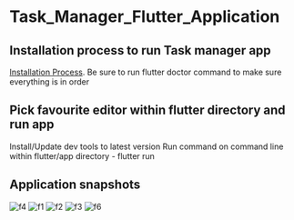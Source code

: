 # Task_Manager_Flutter_Application

## Installation process to run Task manager app

[Installation Process](https://flutter.dev/docs/get-started/install).
Be sure to run flutter doctor command to make sure everything is in order

## Pick favourite editor within flutter directory and run app

Install/Update dev tools to latest version
Run command on command line within flutter/app directory - flutter run

## Application snapshots
![f4](images/f4.jpg)
![f1](images/f1.jpg)
![f2](images/f2.jpg)
![f3](images/f3.jpg)
![f6](images/f6.jpg)

